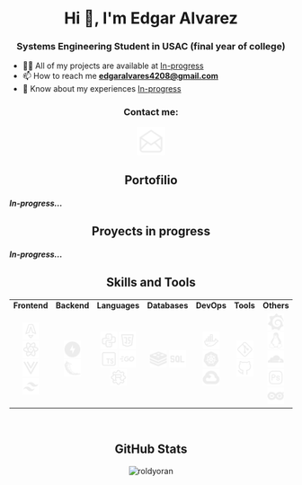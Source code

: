 <h1 align="center">Hi 👋, I'm Edgar Alvarez</h1>
<h3 align="center">Systems Engineering Student in USAC (final year of college)</h3>

- 👨‍💻 All of my projects are available at [In-progress](In-progress)
- 📫 How to reach me **edgaralvares4208@gmail.com**
- 📄 Know about my experiences [In-progress](In-progress)

<h3 align="center">Contact me:</h3>
<div align="center" style="display: flex; justify-content: center; gap: 10px;">
    <!-- <a href="https://linkedin.com/in/in-progress" target="_blank">
        <img src="imgs/Linkeding.svg" alt="LinkedIn" height="50" width="50" />
    </a> -->
    <a href="/" target="_blank">
        <img src="imgs/Mail.svg" alt="Mail" height="50" width="50" title="Send me an email" />
    </a>
</div>


<h2 align="center">Portofilio</h2>
<h5>In-progress...</h5>
<!-- <p align="center">
    <a href="https://github.com/roldyoran/Roldyoran-Portfolio" target="blank">
        <img src="imgs/Portfolio.svg" alt="Portfolio" height="50" width="50" />
    </a>
</p> -->

<h2 align="center">Proyects in progress</h2>
<h5>In-progress...</h5>
<!-- <p align="center">
    <a href="https://github.com/roldyoran/Roldyoran-Portfolio" target="blank">
        <img src="imgs/In-progress.svg" alt="In-progress" height="50" width="50" />
    </a>
</p>     -->



<h2 align="center">Skills and Tools</h2>
<table align="center">
    <tr>
        <td align="center"><b>Frontend</b></td>
        <td align="center"><b>Backend</b></td>
        <td align="center"><b>Languages</b></td>
        <td align="center"><b>Databases</b></td>
        <!-- <td align="center"><b>AI</b></td> -->
        <td align="center"><b>DevOps</b></td>
        <td align="center"><b>Tools</b></td>
        <td align="center"><b>Others</b></td>
    </tr>
    <tr>
        <td align="center">
            <a href="https://astro.build/" target="_blank" rel="noreferrer"><img src="imgs/Astro.svg" alt="Astro" height="30" width="30" title="Astro" /></a>
            <a href="https://reactjs.org/" target="_blank" rel="noreferrer"><img src="imgs/React.svg" alt="React" height="30" width="30" /></a>
            <a href="https://vuejs.org/" target="_blank" rel="noreferrer"><img src="imgs/Vue.svg" alt="Vue" height="30" width="30" /></a>
            <a href="https://tailwindcss.com/" target="_blank" rel="noreferrer"><img src="imgs/Tailwind.svg" alt="Tailwind" height="30" width="30" /></a>
        </td>
        <td align="center">
            <a href="https://fastapi.tiangolo.com/" target="_blank" rel="noreferrer"><img src="imgs/FastApi.svg" alt="FastAPI" height="30" width="30" /></a>
            <a href="https://flask.palletsprojects.com/" target="_blank" rel="noreferrer"><img src="imgs/Flask.svg" alt="Flask" height="30" width="30" /></a>
        </td>
        <td align="center">
            <a href="https://www.python.org/" target="_blank" rel="noreferrer"><img src="imgs/Python.svg" alt="Python" height="30" width="30" /></a>
            <a href="https://developer.mozilla.org/docs/Web/JavaScript" target="_blank"><img src="imgs/Javascript.svg" alt="JavaScript" height="30" width="30" /></a>
            <a href="https://www.typescriptlang.org/" target="_blank" rel="noreferrer"><img src="imgs/Typescript.svg" alt="TypeScript" height="30" width="30" /></a>
            <a href="https://golang.org/" target="_blank" rel="noreferrer"><img src="imgs/Golang.svg" alt="Golang" height="30" width="30" /></a>
            <a href="https://www.rust-lang.org/" target="_blank" rel="noreferrer"><img src="imgs/Rust.svg" alt="Rust" height="30" width="30" /></a>
        </td>
        <td align="center">
            <a href="https://redis.io/" target="_blank" rel="noreferrer"><img src="imgs/Redis.svg" alt="Redis" height="30" width="30" /></a>
            <!-- <a href="https://www.sqlite.org/" target="_blank" rel="noreferrer"><img src="imgs/SqlLite.svg" alt="SQLite" height="30" width="30" /></a> -->
            <img src="imgs/Sql.svg" alt="SQL" height="30" width="30" />
            <!-- <a href="https://www.oracle.com/database/" target="_blank" rel="noreferrer"><img src="imgs/Oracle.svg" alt="Oracle" height="50" width="30" /></a> -->
        </td>
        <!-- <td align="center">
            <a href="https://www.tensorflow.org/" target="_blank" rel="noreferrer"><img src="imgs/tensorflow-svgrepo-com.svg" alt="TensorFlow" height="30" width="30" /></a>
        </td> -->
        <td align="center">
            <a href="https://www.docker.com/" target="_blank" rel="noreferrer"><img src="imgs/Docker.svg" alt="Docker" height="30" width="30" /></a>
            <a href="https://kubernetes.io/" target="_blank" rel="noreferrer"><img src="imgs/Kubernetes.svg" alt="Kubernetes" height="30" width="30" /></a>
            <!-- <a href="https://aws.amazon.com/" target="_blank" rel="noreferrer"><img src="imgs/Aws.svg" alt="AWS" height="30" width="30" /></a> -->
            <a href="https://cloud.google.com/" target="_blank" rel="noreferrer"><img src="imgs/Gcp.svg" alt="GCP" height="30" width="30" /></a>
        </td>
        <td align="center">
            <a href="https://git-scm.com/" target="_blank" rel="noreferrer"><img src="imgs/Git.svg" alt="Git" height="30" width="30" /></a>
            <a href="https://github.com/" target="_blank" rel="noreferrer"><img src="imgs/Github.svg" alt="GitHub" height="30" width="30" /></a>
        </td>
        <td align="center">
            <a href="https://grafana.com/" target="_blank" rel="noreferrer"><img src="imgs/Grafana.svg" alt="Grafana" height="30" width="30" /></a>
            <a href="https://www.linux.org/" target="_blank" rel="noreferrer"><img src="imgs/Linux.svg" alt="Linux" height="30" width="30" /></a>
            <a href="https:clouflare.com" target="_blank" rel="noreferrer"><img src="imgs/Cloudflare.svg" alt="Cloudflare" height="30" width="30" /></a>
            <a href="https://www.adobe.com/products/photoshop.html" target="_blank"><img src="imgs/Photoshop.svg" alt="Photoshop" height="30" width="30" /></a>
            <a href="https://www.arduino.cc/" target="_blank" rel="noreferrer"><img src="imgs/Arduino.svg" alt="Arduino" height="30" width="30" /></a>
        </td>
    </tr>
</table>

<br>

<h2 align="center">GitHub Stats</h2>
<p align="center">
    <img src="https://github-readme-stats.vercel.app/api?username=roldyoran&show_icons=true&locale=en&theme=tokyonight" alt="roldyoran" />
</p>
